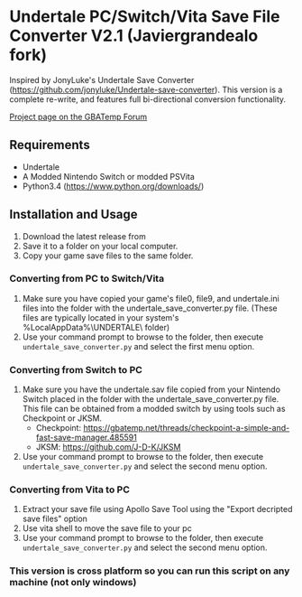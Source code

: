 # Undertale PC/Switch/Vita Save File Converter V2.1 (Javiergrandealo fork)
Inspired by JonyLuke's Undertale Save Converter (https://github.com/jonyluke/Undertale-save-converter).
This version is a complete re-write, and features full bi-directional conversion functionality.

[Project page on the GBATemp Forum](https://gbatemp.net/threads/undertale-save-game-converter-v2-with-full-bi-directional-pc-switch-conversion-ability.542897/)


## Requirements 
- Undertale
- A Modded Nintendo Switch or modded PSVita
- Python3.4 (https://www.python.org/downloads/)



## Installation and Usage
1. Download the latest release from
2. Save it to a folder on your local computer.
3. Copy your game save files to the same folder.


### Converting from PC to Switch/Vita
1. Make sure you have copied your game's file0, file9, and undertale.ini files into the folder with the undertale_save_converter.py file.
   (These files are typically located in your system's %LocalAppData%\UNDERTALE\ folder)
2. Use your command prompt to browse to the folder, then execute `undertale_save_converter.py` and select the first menu option.



### Converting from Switch to PC
1. Make sure you have the undertale.sav file copied from your Nintendo Switch placed in the folder with the undertale_save_converter.py file.
   This file can be obtained from a modded switch by using tools such as Checkpoint or JKSM.
   - Checkpoint: https://gbatemp.net/threads/checkpoint-a-simple-and-fast-save-manager.485591
   - JKSM: https://github.com/J-D-K/JKSM
2. Use your command prompt to browse to the folder, then execute `undertale_save_converter.py` and select the second menu option.

### Converting from Vita to PC
1. Extract your save file using Apollo Save Tool using the "Export decripted save files" option
2. Use vita shell to move the save file to your pc
3. Use your command prompt to browse to the folder, then execute `undertale_save_converter.py` and select the second menu option.


### This version is cross platform so you can run this script on any machine (not only windows)
